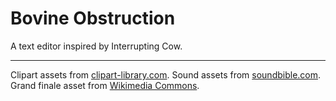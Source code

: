 # Bovine Obstruction

A text editor inspired by Interrupting Cow.

---

Clipart assets from [clipart-library.com](http://clipart-library.com/cow-images-free.html).
Sound assets from [soundbible.com](http://soundbible.com/tags-cow.html).
Grand finale asset from [Wikimedia Commons](https://commons.wikimedia.org/wiki/File:CH_cow_2_cropped.jpg).

